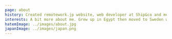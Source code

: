 ```yaml
---
page: about
history: Created remotework.jp website, web developer at Ship&co and mentor at YouCode. I manage projects and build apps/websites. Frontend developer and freelancer specialized in Javascript technologies over the whole stack (Node.js, React, Vue, Meteor, MongoDB, REST & GraphQL APIs, JAMStack) to build web apps and websites.
interests: A bit more about me. Grew up in Egypt then moved to Sweden where I received my Bachelor's degree in Computer Science. Now, I am based in Kyoto, Japan. Being infused with multiple cultural backgrounds and a polyglot had me always curious about other cultures, languages and international communities. Aside from coding and work-related activities, I like to play guitar, go out with friends, play football, workout or cycle exploring Kyoto.
hatemImage: ../images/about.jpg
japanImage: ../images/japan.png
---
```


